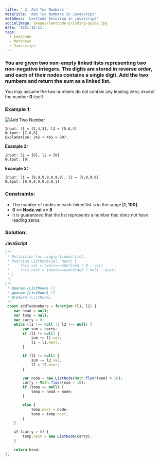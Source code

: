 ```yaml
---
title: ' 2. Add Two Numbers '
metaTitle: 'Add Two Numbers in Javascript'
metaDesc: 'LeetCode Solution in javascript'
socialImage: Images/leetcode-grinding-guide.jpg
date: '2021-12-11'
tags:
  - LeetCode
  - Markdown
  - Javascript
---
```


### You are given two __non-empty__ linked lists representing two non-negative integers. The digits are stored in __reverse order__, and each of their nodes contains a single digit. Add the two numbers and return the sum as a linked list.

You may assume the two numbers do not contain any leading zero, except the number __0__ itself.

### __Example 1:__

![Add Two Number](https://raw.githubusercontent.com/gurjeetsinghvirdee/leetcode-solution-in-js/master/src/Asset/addtwonumber1.jpg?token=GHSAT0AAAAAABWDL6DZPEK74KKB5D7DUY4UYYKOTZQ)

```
Input: l1 = [2,4,3], l2 = [5,6,4]
Output: [7,0,8]
Explanation: 342 + 465 = 807.
```

__Example 2:__
```
Input: l1 = [0], l2 = [0]
Output: [0]
```

__Example 3:__
```
Input: l1 = [9,9,9,9,9,9,9], l2 = [9,9,9,9]
Output: [8,9,9,9,0,0,0,1]
``` 

### __Constraints:__
* The number of nodes in each linked list is in the range __[1, 100]__.
* __0 <= Node.val <= 9__
* It is guaranteed that the list represents a number that does not have leading zeros.

### __Solution:__

__JavaScript__

```js
/**
 * Definition for singly-linked list.
 * function ListNode(val, next) {
 *     this.val = (val===undefined ? 0 : val)
 *     this.next = (next===undefined ? null : next)
 * }
 */
/**
 * @param {ListNode} l1
 * @param {ListNode} l2
 * @return {ListNode}
 */
 const addTwoNumbers = function (l1, l2) {
    var head = null;
    var temp = null;
    var carry = 0;
    while (l1 !== null || l2 !== null) {
        var sum = carry;
        if (l1 != null) {
            sum += l1.val;
            l1 = l1.next;
        }

        if (l2 != null) {
            sum += l2.val;
            l2 = l2.next;
        }

        var node = new ListNode(Math.floor(sum) % 10);
        carry = Math.floor(sum / 10);
        if (temp == null) {
            temp = head = node;
        }

        else {
            temp.next = node;
            temp = temp.next;
        }
    }

    if (carry > 0) {
        temp.next = new ListNode(carry);
    }

    return head;
};
```
